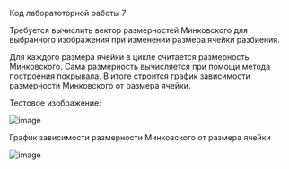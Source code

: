 Код лаборатоторной работы 7

Требуется вычислить вектор размерностей Минковского для выбранного изображения при изменении размера ячейки разбиения.

Для каждого размера ячейки в цикле считается размерность Минковского. Сама размерность вычисляется при помощи метода построения покрывала. 
В итоге строится график зависимости размерности Минковского от размера ячейки.

Тестовое изображение:

![image](https://user-images.githubusercontent.com/47506579/113793470-065f8300-9751-11eb-9fc7-2f7a15237f16.png)

График зависимости размерности Минковского от размера ячейки

![image](https://user-images.githubusercontent.com/47506579/113861119-84527700-97af-11eb-8806-2facaf9fc043.png)
